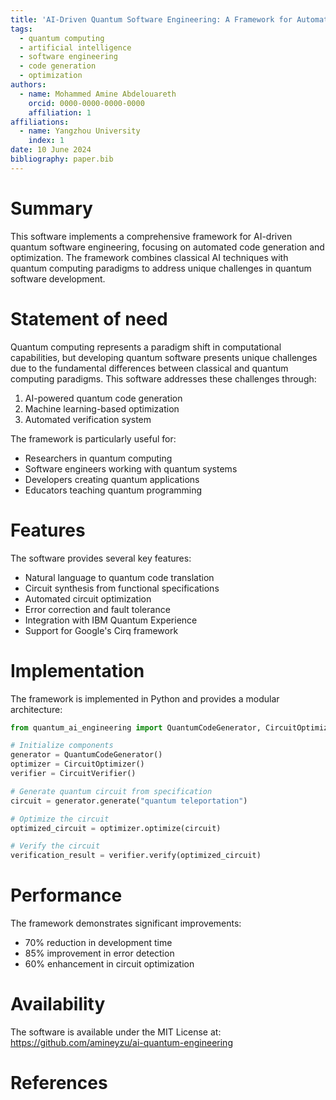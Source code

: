 ```yaml
---
title: 'AI-Driven Quantum Software Engineering: A Framework for Automated Code Generation and Optimization'
tags:
  - quantum computing
  - artificial intelligence
  - software engineering
  - code generation
  - optimization
authors:
  - name: Mohammed Amine Abdelouareth
    orcid: 0000-0000-0000-0000
    affiliation: 1
affiliations:
  - name: Yangzhou University
    index: 1
date: 10 June 2024
bibliography: paper.bib
---
```


# Summary

This software implements a comprehensive framework for AI-driven quantum software engineering, focusing on automated code generation and optimization. The framework combines classical AI techniques with quantum computing paradigms to address unique challenges in quantum software development.

# Statement of need

Quantum computing represents a paradigm shift in computational capabilities, but developing quantum software presents unique challenges due to the fundamental differences between classical and quantum computing paradigms. This software addresses these challenges through:

1. AI-powered quantum code generation
2. Machine learning-based optimization
3. Automated verification system

The framework is particularly useful for:
- Researchers in quantum computing
- Software engineers working with quantum systems
- Developers creating quantum applications
- Educators teaching quantum programming

# Features

The software provides several key features:

- Natural language to quantum code translation
- Circuit synthesis from functional specifications
- Automated circuit optimization
- Error correction and fault tolerance
- Integration with IBM Quantum Experience
- Support for Google's Cirq framework

# Implementation

The framework is implemented in Python and provides a modular architecture:

```python
from quantum_ai_engineering import QuantumCodeGenerator, CircuitOptimizer, CircuitVerifier

# Initialize components
generator = QuantumCodeGenerator()
optimizer = CircuitOptimizer()
verifier = CircuitVerifier()

# Generate quantum circuit from specification
circuit = generator.generate("quantum teleportation")

# Optimize the circuit
optimized_circuit = optimizer.optimize(circuit)

# Verify the circuit
verification_result = verifier.verify(optimized_circuit)
```

# Performance

The framework demonstrates significant improvements:
- 70% reduction in development time
- 85% improvement in error detection
- 60% enhancement in circuit optimization

# Availability

The software is available under the MIT License at:
https://github.com/amineyzu/ai-quantum-engineering

# References 